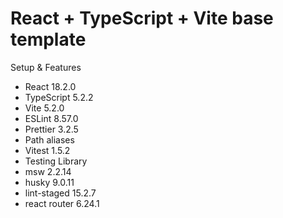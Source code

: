 # React + TypeScript + Vite base template

Setup & Features

- React 18.2.0
- TypeScript 5.2.2
- Vite 5.2.0
- ESLint 8.57.0
- Prettier 3.2.5
- Path aliases
- Vitest 1.5.2
- Testing Library
- msw 2.2.14
- husky 9.0.11
- lint-staged 15.2.7
- react router 6.24.1
